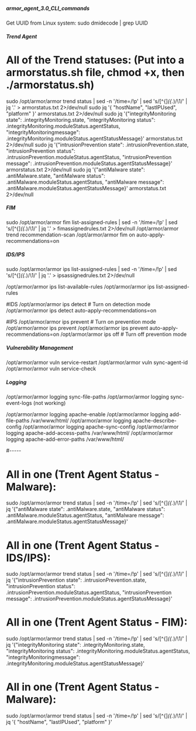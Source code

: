 ##### armor_agent_3.0_CLI_commands #####

Get UUID from Linux system:
sudo dmidecode | grep UUID

##### Trend Agent #####
# All of the Trend statuses: (Put into a armorstatus.sh file, chmod +x, then ./armorstatus.sh)
sudo /opt/armor/armor trend status | sed -n '/time=/!p' | sed 's/[^{]*\({.*\)/\1/' | jq '.' > armorstatus.txt 2>/dev/null
sudo jq '{ "hostName", "lastIPUsed", "platform" }' armorstatus.txt 2>/dev/null
sudo jq  '{"integrityMonitoring state": .integrityMonitoring.state, "integrityMonitoring status": .integrityMonitoring.moduleStatus.agentStatus, "integrityMonitoringmessage": .integrityMonitoring.moduleStatus.agentStatusMessage}' armorstatus.txt 2>/dev/null
sudo jq  '{"intrusionPrevention state": .intrusionPrevention.state, "intrusionPrevention status": .intrusionPrevention.moduleStatus.agentStatus, "intrusionPrevention message": .intrusionPrevention.moduleStatus.agentStatusMessage}' armorstatus.txt 2>/dev/null
sudo jq  '{"antiMalware state": .antiMalware.state, "antiMalware status": .antiMalware.moduleStatus.agentStatus, "antiMalware message": .antiMalware.moduleStatus.agentStatusMessage}' armorstatus.txt 2>/dev/null

##### FIM #####
sudo /opt/armor/armor fim list-assigned-rules | sed -n '/time=/!p' | sed 's/[^{]*\({.*\)/\1/' | jq '.' > fimassignedrules.txt 2>/dev/null
/opt/armor/armor trend recommendation-scan
/opt/armor/armor fim on auto-apply-recommendations=on

##### IDS/IPS #####
sudo /opt/armor/armor ips list-assigned-rules | sed -n '/time=/!p' | sed 's/[^{]*\({.*\)/\1/' | jq '.' > ipsassignedrules.txt 2>/dev/null

/opt/armor/armor ips list-available-rules
/opt/armor/armor ips list-assigned-rules

#IDS
/opt/armor/armor ips detect  # Turn on detection mode
/opt/armor/armor ips detect auto-apply-recommendations=on

#IPS
/opt/armor/armor ips prevent # Turn on prevention mode
/opt/armor/armor ips prevent 
/opt/armor/armor ips prevent auto-apply-recommendations=on
/opt/armor/armor ips off # Turn off prevention mode

##### Vulnerability Management #####
/opt/armor/armor vuln service-restart
/opt/armor/armor vuln sync-agent-id
/opt/armor/armor vuln service-check

##### Logging #####
/opt/armor/armor logging sync-file-paths
/opt/armor/armor logging sync-event-logs (not working)

/opt/armor/armor logging apache-enable
/opt/armor/armor logging add-file-paths /var/www/html/
/opt/armor/armor logging apache-describe-config
/opt/armor/armor logging apache-sync-config
/opt/armor/armor logging apache-add-access-paths /var/www/html/
/opt/armor/armor logging apache-add-error-paths /var/www/html/

#-----

# All in one (Trent Agent Status - Malware):
sudo /opt/armor/armor trend status | sed -n '/time=/!p' | sed 's/[^{]*\({.*\)/\1/' | jq  '{"antiMalware state": .antiMalware.state, "antiMalware status": .antiMalware.moduleStatus.agentStatus, "antiMalware message": .antiMalware.moduleStatus.agentStatusMessage}'

# All in one (Trent Agent Status - IDS/IPS):
sudo /opt/armor/armor trend status | sed -n '/time=/!p' | sed 's/[^{]*\({.*\)/\1/' | jq  '{"intrusionPrevention state": .intrusionPrevention.state, "intrusionPrevention status": .intrusionPrevention.moduleStatus.agentStatus, "intrusionPrevention message": .intrusionPrevention.moduleStatus.agentStatusMessage}'

# All in one (Trent Agent Status - FIM):
sudo /opt/armor/armor trend status | sed -n '/time=/!p' | sed 's/[^{]*\({.*\)/\1/' | jq  '{"integrityMonitoring state": .integrityMonitoring.state, "integrityMonitoring status": .integrityMonitoring.moduleStatus.agentStatus, "integrityMonitoringmessage": .integrityMonitoring.moduleStatus.agentStatusMessage}'

# All in one (Trent Agent Status - Malware):
sudo /opt/armor/armor trend status | sed -n '/time=/!p' | sed 's/[^{]*\({.*\)/\1/' | jq '{ "hostName", "lastIPUsed", "platform" }'
